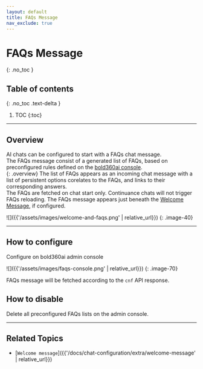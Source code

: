 ```yaml
---
layout: default
title: FAQs Message
nav_exclude: true
---
```


# FAQs Message
{: .no_toc }

## Table of contents
{: .no_toc .text-delta }

1. TOC
{:toc}

---

## Overview
AI chats can be configured to start with a FAQs chat message.   
The FAQs message consist of a generated list of FAQs, based on preconfigured rules defined on the [bold360ai console](https://support.bold360.com/bold360/help/how-to-set-up-the-dynamic-faq-widget).   
{: .overview}
The list of FAQs appears as an incoming chat message with a list of persistent options corelates to the FAQs, and links to their corresponding answers.   
The FAQs are fetched on chat start only. Continuance chats will not trigger FAQs reloading.
The FAQs message appears just beneath the [Welcome Message](./welcome-message), if configured.

![]({{'/assets/images/welcome-and-faqs.png' | relative_url}})
{: .image-40}

---

## How to configure
Configure on bold360ai admin console

![]({{'/assets/images/faqs-console.png' | relative_url}})
{: .image-70}

FAQs message will be fetched according to the `cnf` API response.
   
## How to disable
Delete all preconfigured FAQs lists on the admin console.

---

## Related Topics
 - [`Welcome message`]({{'/docs/chat-configuration/extra/welcome-message' | relative_url}})